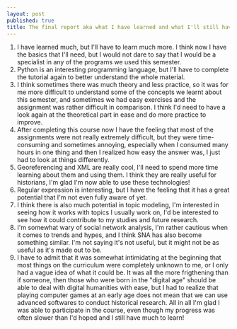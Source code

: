 ```yaml
---
layout: post
published: true
title: The final report aka what I have learned and what I'll still have to learn
---
```

1. I have learned much, but I'll have to learn much more. I think now I have the basics that I'll need, but I would not dare to say that I would be a specialist in any of the programs we used this semester.
2. Python is an interesting programming language, but I'll have to complete the tutorial again to better understand the whole material.
3. I think sometimes there was much theory and less practice, so it was for me more difficult to understand some of the concepts we learnt about this semester, and sometimes we had easy exercises and the assignment was rather difficult in comparison. I think I'd need to have a look again at the theoretical part in ease and do more practice to improve.
4. After completing this course now I have the feeling that most of the assignments were not really extremely difficult, but they were time-consuming and sometimes annoying, especially when I consumed many hours in one thing and then I realized how easy the answer was, I just had to look at things differently.
5. Georeferencing and XML are really cool, I'll need to spend more time learning about them and using them. I think they are really useful for historians, I'm glad I'm now able to use these technologies!
6. Regular expression is interesting, but I have the feeling that it has a great potential that I'm not even fully aware of yet.
7. I think there is also much potential in topic modeling, I'm interested in seeing how it works with topics I usually work on, I'd be interested to see how it could contribute to my studies and future research.
8. I'm somewhat wary of social network analysis, I'm rather cautious when it comes to trends and hypes, and I think SNA has also become something similar. I'm not saying it's not useful, but it might not be as useful as it's made out to be.
9. I have to admit that it was somewhat intimidating at the beginning that most things on the curriculum were completely unknown to me, or I only had a vague idea of what it could be. It was all the more frigthening than if someone, then those who were born in the "digital age" should be able to deal with digital humanities with ease, but I had to realize that playing computer games at an early age does not mean that we can use advanced softwares to conduct historical research. All in all I'm glad I was able to participate in the course, even though my progress was often slower than I'd hoped and I still have much to learn!
